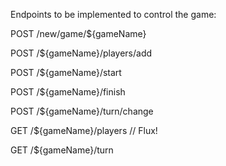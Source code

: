 Endpoints to be implemented to control the game:

POST /new/game/${gameName}

POST /${gameName}/players/add

POST /${gameName}/start

POST /${gameName}/finish

POST /${gameName}/turn/change

GET /${gameName}/players // Flux!

GET /${gameName}/turn

